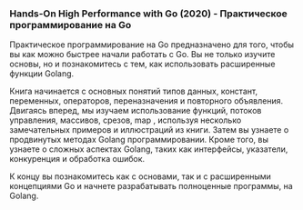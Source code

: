 ### Hands-On High Performance with Go (2020) - Практическое программирование на Go

Практическое программирование на Go предназначено для того, чтобы вы как можно быстрее начали работать с Go. Вы не только изучите основы, но и познакомитесь с тем, как использовать расширенные функции Golang.

Книга начинается с основных понятий типов данных, констант, переменных, операторов, переназначения и повторного объявления. Двигаясь вперед, мы изучаем использование функций, потоков управления, массивов, срезов, map , используя несколько замечательных примеров и иллюстраций из книги. Затем вы узнаете о продвинутых методах Golang программировании. Кроме того, вы узнаете о сложных аспектах Golang, таких как интерфейсы, указатели, конкуренция и обработка ошибок.

К концу вы познакомитесь как с основами, так и с расширенными концепциями Go и начнете разрабатывать полноценные программы, на Golang.
